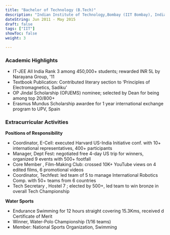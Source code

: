 ```yaml
---
title: "Bachelor of Technology (B.Tech)"
description: "Indian Institute of Technology,Bombay (IIT Bombay), India"
dateString: Jun 2011 - May 2015
draft: false
tags: ["IIT"]
showToc: false
weight: 3

--- 
```

### Academic Highlights
- IT-JEE All India Rank 3 among 450,000+ students; rewarded INR 5L by Narayana Group, '11
- Textbook Publication: Contributed literary section to ‘Principles of Electromagnetics, Sadiku’
- OP Jindal Scholarship (OPJEMS) nominee; selected by Dean for being among top 20/800+
- Erasmus Mundus Scholarship awardee for 1 year international exchange program to UPV, Spain

### Extracurricular Activities
**Positions of Responsibility**
- Coordinator, E-Cell: executed Harvard US-India Initiative conf. with 10+ international representatives, 400+ participants
- Manager, Dept Fest: negotiated free 4-day US trip for winners, organized 9 events with 500+ footfall
- Core Member , Film-Making Club: crossed 10K+ YouTube views on 4 edited films, 6 promotional videos
- Coordinator, Techfest: led team of 5 to manage International Robotics Comp. with 50+ teams from 6 countries
- Tech Secretary , Hostel 7 ; elected by 500+, led team to win bronze in overall Tech Championship

**Water Sports**
- Endurance Swimming for 12 hours straight covering 15.3Kms, received d Certificate of Merit
- Winner, Water-Polo Championship (1/16 teams)
- Member: National Sports Organization, Swimming

